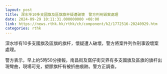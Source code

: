 ```yaml
---
layout: post
title: 深水埗10多支國旗及區旗旗杆疑遭破壞　警方列刑毀案處理
date: 2024-09-29 10:11:31.000000000 +08:00
link: https://news.rthk.hk/rthk/ch/component/k2/1772516-20240929.htm
categories: rthk
---
```


深水埗有10多支國旗及區旗的旗杆，懷疑遭人破壞，警方將案件列作刑事毀壞案處理。

警方表示，早上約5時50分接報，南昌街及窩仔街交界有多支國旗及區旗的旗杆出現彎曲，現場可見，塑膠旗杆有被折曲痕跡。警方正調查。
